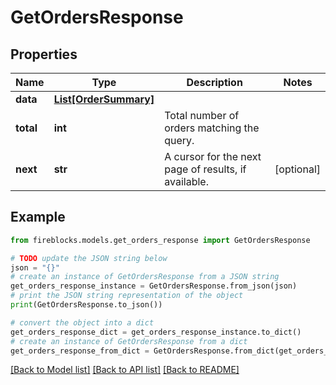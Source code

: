# GetOrdersResponse


## Properties

Name | Type | Description | Notes
------------ | ------------- | ------------- | -------------
**data** | [**List[OrderSummary]**](OrderSummary.md) |  | 
**total** | **int** | Total number of orders matching the query. | 
**next** | **str** | A cursor for the next page of results, if available. | [optional] 

## Example

```python
from fireblocks.models.get_orders_response import GetOrdersResponse

# TODO update the JSON string below
json = "{}"
# create an instance of GetOrdersResponse from a JSON string
get_orders_response_instance = GetOrdersResponse.from_json(json)
# print the JSON string representation of the object
print(GetOrdersResponse.to_json())

# convert the object into a dict
get_orders_response_dict = get_orders_response_instance.to_dict()
# create an instance of GetOrdersResponse from a dict
get_orders_response_from_dict = GetOrdersResponse.from_dict(get_orders_response_dict)
```
[[Back to Model list]](../README.md#documentation-for-models) [[Back to API list]](../README.md#documentation-for-api-endpoints) [[Back to README]](../README.md)


